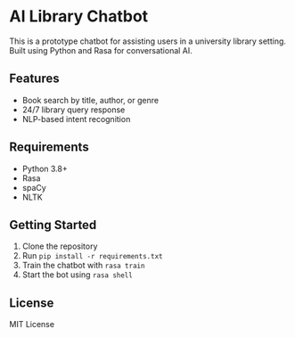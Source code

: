 # AI Library Chatbot

This is a prototype chatbot for assisting users in a university library setting. Built using Python and Rasa for conversational AI.

## Features
- Book search by title, author, or genre
- 24/7 library query response
- NLP-based intent recognition

## Requirements
- Python 3.8+
- Rasa
- spaCy
- NLTK

## Getting Started

1. Clone the repository
2. Run `pip install -r requirements.txt`
3. Train the chatbot with `rasa train`
4. Start the bot using `rasa shell`

## License
MIT License
